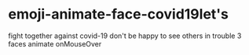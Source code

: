 # emoji-animate-face-covid19let's
fight together against covid-19 don't be happy to see others in trouble 
3 faces animate onMouseOver
